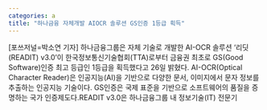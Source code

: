 ```yaml
---
categories: a
title: "하나금융 자체개발 AIOCR 솔루션 GS인증 1등급 획득"
---
```

[포쓰저널=박소연 기자] 하나금융그룹은 자체 기술로 개발한 AI-OCR 솔루션 ‘리딧(READIT) v3.0’이 한국정보통신기술협회(TTA)로부터 금융권 최초로 GS(Good Software)인증 최고 등급인 1등급을 획득했다고 26일 밝혔다. AI-OCR(Optical Character Reader)은 인공지능(AI)을 기반으로 다양한 문서, 이미지에서 문자 정보를 추출하는 인공지능 기술이다. GS인증은 국제 표준을 기반으로 소프트웨어의 품질을 증명하는 국가 인증제도다.READIT v3.0은 하나금융그룹 내 정보기술(IT) 전문기